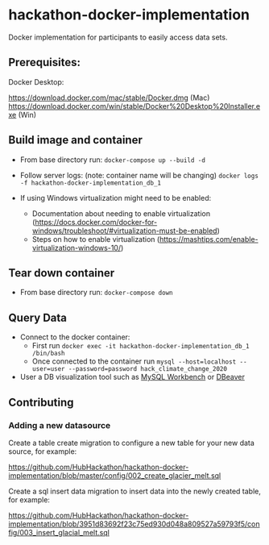 # hackathon-docker-implementation
Docker implementation for participants to easily access data sets.

## Prerequisites:

Docker Desktop:

https://download.docker.com/mac/stable/Docker.dmg (Mac)  
https://download.docker.com/win/stable/Docker%20Desktop%20Installer.exe (Win)

## Build image and container
* From base directory run:
`docker-compose up --build -d`

* Follow server logs: (note: container name will be changing)
`docker logs -f hackathon-docker-implementation_db_1`

* If using Windows virtualization might need to be enabled:
    * Documentation about needing to enable virtualization (https://docs.docker.com/docker-for-windows/troubleshoot/#virtualization-must-be-enabled)
    * Steps on how to enable virtualization (https://mashtips.com/enable-virtualization-windows-10/)

## Tear down container
* From base directory run:
`docker-compose down`

## Query Data
* Connect to the docker container:
  * First run `docker exec -it hackathon-docker-implementation_db_1 /bin/bash`
  * Once connected to the container run `mysql --host=localhost --user=user --password=password hack_climate_change_2020`
* User a DB visualization tool such as [MySQL Workbench](https://www.mysql.com/products/workbench/) or [DBeaver](https://dbeaver.io/download/)

## Contributing
### Adding a new datasource
Create a table create migration to configure a new table for your new data source, for example: 

https://github.com/HubHackathon/hackathon-docker-implementation/blob/master/config/002_create_glacier_melt.sql

Create a sql insert data migration to insert data into the newly created table, for example: 

https://github.com/HubHackathon/hackathon-docker-implementation/blob/3951d83692f23c75ed930d048a809527a59793f5/config/003_insert_glacial_melt.sql
